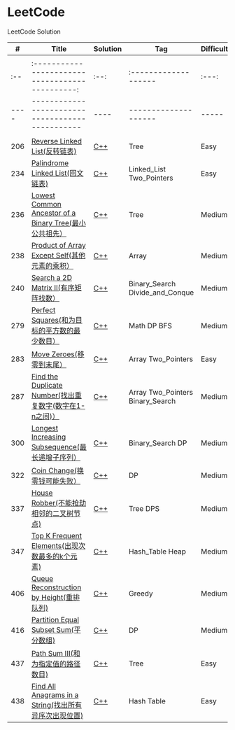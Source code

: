 # LeetCode
LeetCode Solution

| #    | Title | Solution | Tag  | Difficulty |
| ---- | ----- | -------- | ---- | ---------- |
|      |       |          |      |            |
| :--  | :---------------------------------------------: | :--: | :------------------- | :---: |
| ---- | ----------------------------------------------- | ---- | -------------------- | ----- |
|      |                                                 |      |                      |       |
|206| [Reverse Linked List(反转链表)](https://leetcode.com/problems/reverse-linked-list/) | [C++](https://github.com/ch-oak/leetcode_res/blob/master/leetcode_easy/206.%20Reverse%20Linked%20List/206.%20Reverse%20Linked%20List.cpp)|Tree|Easy
|234| [Palindrome Linked List(回文链表)](https://leetcode.com/problems/palindrome-linked-list/)|[C++](https://github.com/ch-oak/leetcode_res/blob/master/leetcode_easy/234.%20Palindrome%20Linked%20List/234.%20Palindrome%20Linked%20List.cpp)|Linked_List Two_Pointers|Easy
|236|[ Lowest Common Ancestor of a Binary Tree(最小公共祖先）](https://leetcode.com/problems/lowest-common-ancestor-of-a-binary-tree/)|[C++](https://github.com/ch-oak/leetcode_res/blob/master/leetcode_medium/236.%20Lowest%20Common%20Ancestor%20of%20a%20Binary%20Tree/236.%20Lowest%20Common%20Ancestor%20of%20a%20Binary%20Tree.cpp)|Tree|Medium
|238|[ Product of Array Except Self(其他元素的乘积）](https://leetcode.com/problems/product-of-array-except-self/)|[C++](https://github.com/ch-oak/leetcode_res/blob/master/leetcode_medium/238.%20Product%20of%20Array%20Except%20Self/238.%20Product%20of%20Array%20Except%20Self.cpp)|Array|Medium
|240|[ Search a 2D Matrix II(有序矩阵找数）](https://leetcode.com/problems/search-a-2d-matrix-ii/)|[C++](https://github.com/ch-oak/leetcode_res/blob/master/leetcode_medium/240.%20Search%20a%202D%20Matrix%20II/240.%20Search%20a%202D%20Matrix%20II.cpp)|Binary_Search  Divide_and_Conque|Medium
|279|[ Perfect Squares(和为目标的平方数的最少数目）](https://leetcode.com/problems/perfect-squares/)|[C++](https://github.com/ch-oak/leetcode_res/blob/master/leetcode_medium/279.%20Perfect%20Squares/279.%20Perfect%20Squares.cpp)|Math DP BFS|Medium
|283|[ Move Zeroes(移零到末尾）](https://leetcode.com/problems/move-zeroes/)|[C++](https://github.com/ch-oak/leetcode_res/blob/master/leetcode_easy/283.%20Move%20Zeroes/283.%20Move%20Zeroes.cpp)|Array Two_Pointers|Easy
|287|[ Find the Duplicate Number(找出重复数字(数字在1-n之间)）](https://leetcode.com/problems/find-the-duplicate-number/)|[C++](https://github.com/ch-oak/leetcode_res/blob/master/leetcode_medium/287.%20Find%20the%20Duplicate%20Number/287.%20Find%20the%20Duplicate%20Number.cpp)|Array Two_Pointers Binary_Search|Medium
|300|[ Longest Increasing Subsequence(最长递增子序列）](https://leetcode.com/problems/longest-increasing-subsequence/)|[C++](https://github.com/ch-oak/leetcode_res/blob/master/leetcode_medium/300.%20Longest%20Increasing%20Subsequence/300.%20Longest%20Increasing%20Subsequence.cpp)|Binary_Search DP|Medium
|322|[ Coin Change(换零钱可能失败）](https://leetcode.com/problems/coin-change/)|[C++](https://github.com/ch-oak/leetcode_res/blob/master/leetcode_medium/322.%20Coin%20Change/322.%20Coin%20Change.cpp)|DP|Medium
|337|[ House Robber(不能抢劫相邻的二叉树节点)](https://leetcode.com/problems/house-robber-iii/)|[C++](https://github.com/ch-oak/leetcode_res/blob/master/leetcode_medium/337.%20House%20Robber%20III/337.%20House%20Robber%20III.cpp)|Tree DPS|Medium
|347|[ Top K Frequent Elements(出现次数最多的k个元素)](https://leetcode.com/problems/top-k-frequent-elements/)|[C++](https://github.com/ch-oak/leetcode_res/blob/master/leetcode_medium/347.%20Top%20K%20Frequent%20Elements/347.%20Top%20K%20Frequent%20Elements.cpp)|Hash_Table Heap|Medium
|406|[ Queue Reconstruction by Height(重排队列)](https://leetcode.com/problems/queue-reconstruction-by-height/)|[C++](https://github.com/ch-oak/leetcode_res/blob/master/leetcode_medium/406.%20Queue%20Reconstruction%20by%20Height/406.%20Queue%20Reconstruction%20by%20Height.cpp)|Greedy|Medium
|416|[ Partition Equal Subset Sum(平分数组)](https://leetcode.com/problems/partition-equal-subset-sum/)|[C++](https://github.com/ch-oak/leetcode_res/blob/master/leetcode_medium/416.%20Partition%20Equal%20Subset%20Sum/416.%20Partition%20Equal%20Subset%20Sum.cpp)|DP|Medium
|437|[  Path Sum III(和为指定值的路径数目)](https://leetcode.com/problems/path-sum-iii/)|[C++](https://github.com/ch-oak/leetcode_res/blob/master/leetcode_easy/437.%20Path%20Sum%20III/437.%20Path%20Sum%20III.cpp)|Tree|Easy
|438|[  Find All Anagrams in a String(找出所有异序次出现位置)](https://leetcode.com/problems/find-all-anagrams-in-a-string/)|[C++](https://github.com/ch-oak/leetcode_res/tree/master/leetcode_easy/438.%20Find%20All%20Anagrams%20in%20a%20String)|Hash Table|Easy

